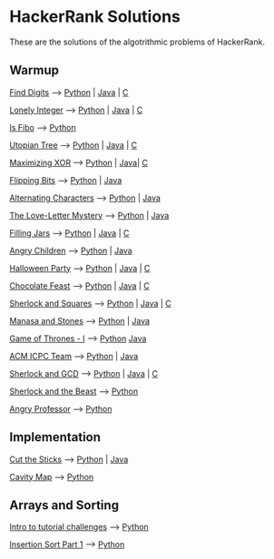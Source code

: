 # HackerRank Solutions

These are the solutions of the algotrithmic problems of HackerRank.

## Warmup

[Find Digits](https://www.hackerrank.com/challenges/find-digits) --> [Python](warmup/python2/find-digits.py) | [Java](warmup/java/Find_Digits.java) | [C](warmup/c/find-digits.c)

[Lonely Integer](https://www.hackerrank.com/challenges/lonely-integer) --> [Python](warmup/python2/lonely-integer.py) | [Java](warmup/java/Lonely_Integer.java) | [C](warmup/c/lonely_integer.c)

[Is Fibo](https://www.hackerrank.com/challenges/is-fibo) --> [Python](warmup/python2/is-fibo.py)

[Utopian Tree](https://www.hackerrank.com/challenges/utopian-tree) --> [Python](warmup/python2/utopian-tree.py) | [Java](warmup/java/Utopian_Tree.java) | [C](warmup/c/utopian-tree.c)

[Maximizing XOR](https://www.hackerrank.com/challenges/maximizing-xor) --> [Python](warmup/python2/maximizing-xor.py) | [Java](warmup/java/Maximizing_XOR.java)| [C](warmup/c/maximizing_xor.c)

[Flipping Bits](https://www.hackerrank.com/challenges/flipping-bits) --> [Python](warmup/python2/flipping-bits.py) | [Java](warmup/java/Flipping_Bits.java)

[Alternating Characters](https://www.hackerrank.com/challenges/alternating-characters) --> [Python](warmup/python2/alternating-characters.py) | [Java](warmup/java/Alternating_Characters.java)

[The Love-Letter Mystery](https://www.hackerrank.com/challenges/the-love-letter-mystery) --> [Python](warmup/python2/the-love-letter-mystery.py) | [Java](warmup/java/The_Love_Letter_Mystery.java)

[Filling Jars](https://www.hackerrank.com/challenges/filling-jars) --> [Python](warmup/python2/filling-jars.py) | [Java](warmup/java/Filling_Jars.java) | [C](warmup/c/filling-jars.c)

[Angry Children](https://www.hackerrank.com/challenges/angry-children) --> [Python](warmup/python2/angry-children.py) | [Java](warmup/java/Angry_Children.java)

[Halloween Party](https://www.hackerrank.com/challenges/halloween-party) --> [Python](warmup/python2/halloween-party.py) | [Java](warmup/java/Halloween_Party.java) | [C](warmup/c/halloween-party.c)

[Chocolate Feast](https://www.hackerrank.com/challenges/chocolate-feast) --> [Python](warmup/python2/halloween-party.py) | [Java](warmup/python2/java/Chocolate_Feast.java) | [C](warmup/c/chocolate-feast.c)

[Sherlock and Squares](https://www.hackerrank.com/challenges/sherlock-and-squares) --> [Python](warmup/python2/sherlock-and-squares.py) | [Java](warmup/java/Sherlock_and_Squares.java) | [C](warmup/c/sherlock-and-squares.c)

[Manasa and Stones](https://www.hackerrank.com/challenges/manasa-and-stones) --> [Python](warmup2/python2/manasa-and-stones.py) | [Java](warmup/java/Manasa_and_Stones.java)

[Game of Thrones - I](https://www.hackerrank.com/challenges/game-of-thrones) --> [Python](warmup2/python2/game-of-thrones.py) [Java](warmup/java/Game_of_Thrones.java)

[ACM ICPC Team](https://www.hackerrank.com/challenges/acm-icpc-team) --> [Python](warmup2/python2/acm-icpc-team.py) | [Java](warmup/java/ACM_ICPC_Team.java)

[Sherlock and GCD](https://www.hackerrank.com/challenges/sherlock-and-gcd/) --> [Python](warmup/python2/sherlock-and-gcd.py) | [Java](warmup/java/Sherlock_and_GCD.java) | [C](warmup/c/sherlock_and_gcd.c)

[Sherlock and the Beast](https://www.hackerrank.com/challenges/sherlock-and-the-beast) --> [Python](warmup/python2/sherlock-and-the-beast.py)

[Angry Professor](https://www.hackerrank.com/challenges/angry-professor/) --> [Python](warmup/pyton2/angry-professor.py)

## Implementation

[Cut the Sticks](https://www.hackerrank.com/challenges/cut-the-sticks) --> [Python](implementation/python2/cut-the-sticks.py) | [Java](implementation/java/Cut_The_Sticks.java)

[Cavity Map](https://www.hackerrank.com/challenges/cavity-map/) --> [Python](implementation/python2/cavity-map.py)

## Arrays and Sorting

[Intro to tutorial challenges](https://www.hackerrank.com/challenges/tutorial-intro) --> [Python](arrays-and-sorting/python2/tutorial-intro.py)

[Insertion Sort Part 1](https://www.hackerrank.com/challenges/insertionsort1/) --> [Python](warmup/python2/insertionsort1.py)